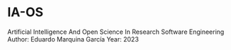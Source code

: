 # IA-OS
Artificial Intelligence And Open Science In Research Software Engineering
Author: Eduardo Marquina García
Year: 2023
